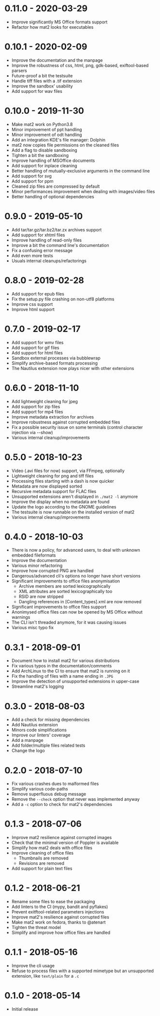 # 0.11.0 - 2020-03-29

- Improve significantly MS Office formats support
- Refactor how mat2 looks for executables

# 0.10.1 - 2020-02-09

- Improve the documentation and the manpage
- Improve the robustness of css, html, png, gdk-based, exiftool-based parsers
- Future-proof a bit the testsuite
- Handle tiff files with a .tif extension
- Improve the sandbox' usability
- Add support for wav files

# 0.10.0 - 2019-11-30

- Make mat2 work on Python3.8
- Minor improvement of ppt handling
- Minor improvement of odt handling
- Add an integration KDE's file manager: Dolphin
- mat2 now copies file permissions on the cleaned files
- Add a flag to disable sandboxing
- Tighten a bit the sandboxing
- Improve handling of MSOffice documents
- Add support for inplace cleaning
- Better handling of mutually-exclusive arguments in the command line
- Add support for svg
- Add support for ppm
- Cleaned zip files are compressed by default
- Minor performances improvement when dealing with images/video files
- Better handling of optional dependencies

# 0.9.0 - 2019-05-10

- Add tar/tar.gz/tar.bz2/tar.zx archives support
- Add support for xhtml files
- Improve handling of read-only files
- Improve a bit the command line's documentation
- Fix a confusing error message
- Add even more tests
- Usuals internal cleanups/refactorings

# 0.8.0 - 2019-02-28

- Add support for epub files
- Fix the setup.py file crashing on non-utf8 platforms
- Improve css support
- Improve html support

# 0.7.0 - 2019-02-17

- Add support for wmv files
- Add support for gif files
- Add support for html files
- Sandbox external processes via bubblewrap
- Simplify archive-based formats processing
- The Nautilus extension now plays nicer with other extensions

# 0.6.0 - 2018-11-10

- Add lightweight cleaning for jpeg
- Add support for zip files
- Add support for mp4 files
- Improve metadata extraction for archives
- Improve robustness against corrupted embedded files
- Fix a possible security issue on some terminals (control character
	injection via --show)
- Various internal cleanup/improvements

# 0.5.0 - 2018-10-23

- Video (.avi files for now) support, via FFmpeg, optionally
- Lightweight cleaning for png and tiff files
- Processing files starting with a dash is now quicker
- Metadata are now displayed sorted
- Recursive metadata support for FLAC files
- Unsupported extensions aren't displayed in `./mat2 -l` anymore
- Improve the display when no metadata are found
- Update the logo according to the GNOME guidelines
- The testsuite is now runnable on the installed version of mat2
- Various internal cleanup/improvements

# 0.4.0 - 2018-10-03

- There is now a policy, for advanced users, to deal with unknown embedded fileformats
- Improve the documentation
- Various minor refactoring
- Improve how corrupted PNG are handled
- Dangerous/advanced cli's options no longer have short versions
- Significant improvements to office files anonymisation
	- Archive members are sorted lexicographically
	- XML attributes are sorted lexicographically too
	- RSID are now stripped
	- Dangling references in [Content_types].xml are now removed
- Significant improvements to office files support
- Anonimysed office files can now be opened by MS Office without warnings
- The CLI isn't threaded anymore, for it was causing issues
- Various misc typo fix

# 0.3.1 - 2018-09-01

- Document how to install mat2 for various distributions
- Fix various typos in the documentation/comments
- Add ArchLinux to the CI to ensure that mat2 is running on it
- Fix the handling of files with a name ending in `.JPG`
- Improve the detection of unsupported extensions in upper-case
- Streamline mat2's logging


# 0.3.0 - 2018-08-03

- Add a check for missing dependencies
- Add Nautilus extension
- Minors code simplifications
- Improve our linters' coverage
- Add a manpage
- Add folder/multiple files related tests
- Change the logo


# 0.2.0 - 2018-07-10

- Fix various crashes dues to malformed files
- Simplify various code-paths
- Remove superfluous debug message
- Remove the `--check` option that never was implemented anyway
- Add a `-c` option to check for mat2's dependencies


# 0.1.3 - 2018-07-06

- Improve mat2 resilience against corrupted images
- Check that the minimal version of Poppler is available
- Simplify how mat2 deals with office files
- Improve cleaning of office files
	- Thumbnails are removed
	- Revisions are removed
- Add support for plain text files


# 0.1.2 - 2018-06-21

- Rename some files to ease the packaging
- Add linters to the CI (mypy, bandit and pyflakes)
- Prevent exitftool-related parameters injections
- Improve mat2's resilience against corrupted files
- Make mat2 work on fedora, thanks to @atenart
- Tighten the threat model
- Simplify and improve how office files are handled

# 0.1.1 - 2018-05-16

- Improve the cli usage
- Refuse to process files with a supported mimetype but an unsupported
	extension, like `text/plain` for a `.c`

# 0.1.0 - 2018-05-14

- Initial release
